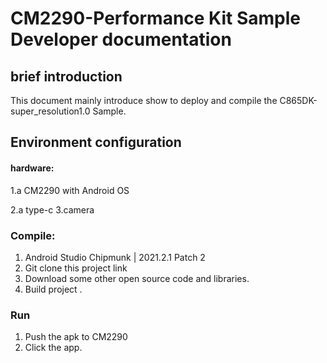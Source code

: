 # CM2290-Performance Kit Sample Developer documentation
## brief introduction
This document mainly introduce show to deploy and compile the C865DK-super_resolution1.0 Sample.

## Environment configuration

#### hardware:

1.a CM2290 with Android OS

2.a type-c 
3.camera

### Compile:

1. Android Studio Chipmunk | 2021.2.1 Patch 2
2. Git clone this project link 
3. Download some other open source code and libraries.
4. Build project .

### Run
1. Push the apk to CM2290
2. Click the app.
